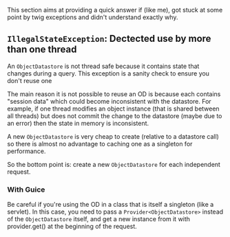This section aims at providing a quick answer if (like me), got stuck at some point by twig exceptions and didn't understand exactly why.

## `IllegalStateException`: Dectected use by more than one thread ##

An `ObjectDatastore` is not thread safe because it contains state that changes during a query.  This exception is a sanity check to ensure you don't reuse one

The main reason it is not possible to reuse an OD is because each contains "session data" which could become inconsistent with the datastore.  For example, if one thread modifies an object instance (that is shared between all threads) but does not commit the change to the datastore (maybe due to an error) then the state in memory is inconsistent.

A new `ObjectDatastore` is very cheap to create (relative to a datastore call) so there is almost no advantage to caching one as a singleton for performance.

So the bottom point is: create a new `ObjectDatastore` for each independent request.

### With Guice ###

Be careful if you're using the OD in a class that is itself a singleton (like a servlet). In this case, you need to pass a `Provider<ObjectDatastore>` instead of the `ObjectDatastore` itself, and get a new instance from it with provider.get() at the beginning of the request.